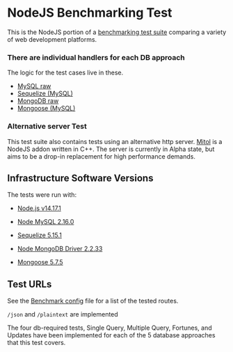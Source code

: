 # NodeJS Benchmarking Test

This is the NodeJS portion of a [benchmarking test suite](../) comparing a variety of web development platforms.

### There are individual handlers for each DB approach
The logic for the test cases live in these.

* [MySQL raw](handlers/mysql-raw.js)
* [Sequelize (MySQL)](handlers/sequelize.js)
* [MongoDB raw](handlers/mongodb-raw.js)
* [Mongoose (MySQL)](handlers/mongoose.js)

### Alternative server Test
This test suite also contains tests using an alternative http server. [Mitol](https://github.com/Helidium/Mitol) is a NodeJS addon written in C++.
The server is currently in Alpha state, but aims to be a drop-in replacement for high performance demands.

## Infrastructure Software Versions
The tests were run with:
* [Node.js v14.17.1](http://nodejs.org/)

* [Node MySQL 2.16.0](https://github.com/felixge/node-mysql/)
* [Sequelize 5.15.1](https://github.com/sequelize/sequelize)
* [Node MongoDB Driver 2.2.33](https://github.com/mongodb/node-mongodb-native)
* [Mongoose 5.7.5](http://mongoosejs.com/)

## Test URLs

See the [Benchmark config](benchmark_config.json) file for a list of the tested routes.

`/json` and `/plaintext` are implemented

The four db-required tests, Single Query, Multiple Query, Fortunes, and Updates have been implemented for each of the 5 database approaches that this test covers.
